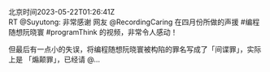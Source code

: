 北京时间2023-05-22T01:26:41Z<br>RT @Suyutong: 非常感谢 网友 @RecordingCaring  在四月份所做的声援 #编程随想阮晓寰  #programThink  的视频，非常令人感动！

但最后有一点小的失误，将编程随想阮晓寰被构陷的罪名写成了「间谍罪」，实际上是 「煽颠罪」，已经请  @…<br><br><br>